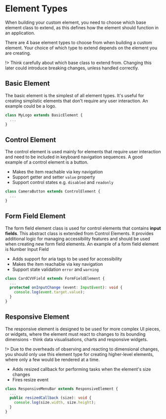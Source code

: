 <!-- 
title: Element Types
location: ./custom-components/element-types
type: page
layout: default
-->



# Element Types

When building your custom element, you need to choose which base element class to extend, as this defines how the element should function in an application.

There are 4 base element types to choose from when building a custom element. Your choice of which type to extend depends on the element you are creating.

!> Think carefully about which base class to extend from. Changing this later could introduce breaking changes, unless handled correctly.

## Basic Element

The basic element is the simplest of all element types. It's useful for creating simplistic elements that don't require any user interaction. An example could be a logo.

```typescript
class MyLogo extends BasicElement {
  ...
}
```

## Control Element

The control element is used mainly for elements that require user interaction and need to be included in keyboard navigation sequences. A good example of a control element is a button.

- Makes the item reachable via key navigation
- Support getter and setter `value` property 
- Support control states e.g. `disabled` and `readonly` 

```typescript
class CameraButton extends ControlElement {
  ...
}
```

## Form Field Element

The form field element class is used for control elements that contains **input fields**. This abstract class is extended from Control Elements. It provides additional logic for managing accessibility features and should be used when creating new form field elements. An example of a form field element is Number Input Field

- Adds support for aria tags to be used for accessibility
- Makes the item reachable via key navigation
- Support state validation `error` and `warning`    

```typescript
class CardCVVField extends FormFieldElement {
  ...
  protected onInputChange (event: InputEvent): void {
    console.log(event.target.value);
  }
}
```

## Responsive Element

The responsive element is designed to be used for more complex UI pieces, or widgets, where the element must react to changes to its bounding dimensions - think data visualisations, charts and responsive widgets.

!> Due to the overheads of observing and reacting to dimensional changes, you should only use this element type for creating higher-level elements, where only a few would be rendered at a time.

- Adds resized callback for performing tasks when the element's size changes
- Fires resize event

```typescript
class ResponsiveMenuBar extends ResponsiveElement {
  ...
  public resizedCallback (size): void {
    console.log(size.width, size.height);
  }
}
```
